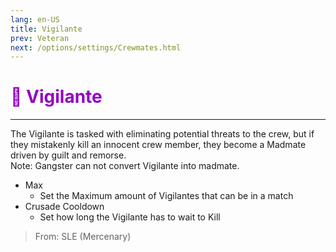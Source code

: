 ```yaml
---
lang: en-US
title: Vigilante
prev: Veteran
next: /options/settings/Crewmates.html
---
```


# <font color="#9304c1">🤺 <b>Vigilante</b></font> <Badge text="Killing" type="tip" vertical="middle"/>
---

The Vigilante is tasked with eliminating potential threats to the crew, but if they mistakenly kill an innocent crew member, they become a Madmate driven by guilt and remorse.<br>
Note: Gangster can not convert Vigilante into madmate.
* Max
  * Set the Maximum amount of Vigilantes that can be in a match
* Crusade Cooldown
  * Set how long the Vigilante has to wait to Kill

> From: SLE (Mercenary)